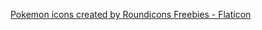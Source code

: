 <a href="https://www.flaticon.com/free-icons/pokemon" title="pokemon icons">Pokemon icons created by Roundicons Freebies - Flaticon</a>
